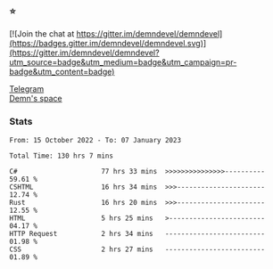### :star:

[![Join the chat at https://gitter.im/demndevel/demndevel](https://badges.gitter.im/demndevel/demndevel.svg)](https://gitter.im/demndevel/demndevel?utm_source=badge&utm_medium=badge&utm_campaign=pr-badge&utm_content=badge)

[Telegram](https://t.me/demnometa) <br>
[Demn's space](http://demns.space)

### Stats

<!--START_SECTION:waka-->

```text
From: 15 October 2022 - To: 07 January 2023

Total Time: 130 hrs 7 mins

C#                     77 hrs 33 mins  >>>>>>>>>>>>>>>----------   59.61 %
CSHTML                 16 hrs 34 mins  >>>----------------------   12.74 %
Rust                   16 hrs 20 mins  >>>----------------------   12.55 %
HTML                   5 hrs 25 mins   >------------------------   04.17 %
HTTP Request           2 hrs 34 mins   -------------------------   01.98 %
CSS                    2 hrs 27 mins   -------------------------   01.89 %
```

<!--END_SECTION:waka-->
